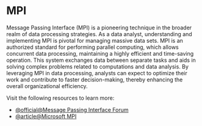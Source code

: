 # MPI 

Message Passing Interface (MPI) is a pioneering technique in the broader realm of data processing strategies. As a data analyst, understanding and implementing MPI is pivotal for managing massive data sets. MPI is an authorized standard for performing parallel computing, which allows concurrent data processing, maintaining a highly efficient and time-saving operation. This system exchanges data between separate tasks and aids in solving complex problems related to computations and data analysis. By leveraging MPI in data processing, analysts can expect to optimize their work and contribute to faster decision-making, thereby enhancing the overall organizational efficiency.

Visit the following resources to learn more:

- [@official@Message Passing Interface Forum](https://www.mpi-forum.org/)
- [@article@Microsoft MPI](https://learn.microsoft.com/en-us/message-passing-interface/microsoft-mpi)